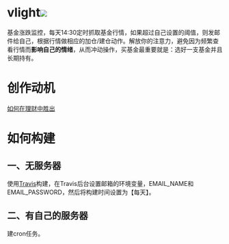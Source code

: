 # vlight![](https://travis-ci.com/Neulana/vlight.svg?token=ATFZGq5q9tbJu6KjZsyy&branch=master)
基金涨跌监控，每天14:30定时抓取基金行情，如果超过自己设置的阈值，则发邮件给自己，根据行情做相应的加仓/建仓动作。解放你的注意力，避免因为频繁查看行情而**影响自己的情绪**，从而冲动操作，买基金最重要就是：选好一支基金并且长期持有。
# 创作动机
[如何在理财中胜出](https://neulana.github.io/post/rational-investment/)
# 如何构建
## 一、无服务器
使用[Travis](https://www.travis-ci.org/)构建，在Travis后台设置邮箱的环境变量，EMAIL_NAME和EMAIL_PASSWORD，然后将构建时间设置为【每天】。
## 二、有自己的服务器
建cron任务。